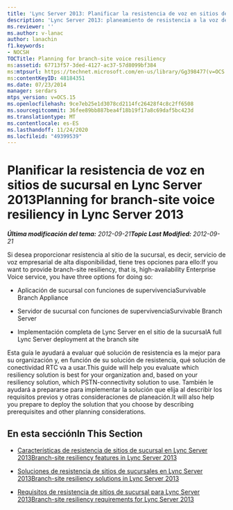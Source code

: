 ```yaml
---
title: 'Lync Server 2013: Planificar la resistencia de voz en sitios de sucursal'
description: 'Lync Server 2013: planeamiento de resistencia a la voz de un sitio de sucursal.'
ms.reviewer: ''
ms.author: v-lanac
author: lanachin
f1.keywords:
- NOCSH
TOCTitle: Planning for branch-site voice resiliency
ms:assetid: 67713f57-3ded-4127-ac37-57d8099bf384
ms:mtpsurl: https://technet.microsoft.com/en-us/library/Gg398477(v=OCS.15)
ms:contentKeyID: 48184351
ms.date: 07/23/2014
manager: serdars
mtps_version: v=OCS.15
ms.openlocfilehash: 9ce7eb25e1d3078cd2114fc26428f4c8c2ff6508
ms.sourcegitcommit: 36fee89bb887bea4f18b19f17a8c69daf5bc423d
ms.translationtype: MT
ms.contentlocale: es-ES
ms.lasthandoff: 11/24/2020
ms.locfileid: "49399539"
---
```

# <a name="planning-for-branch-site-voice-resiliency-in-lync-server-2013"></a><span data-ttu-id="96248-103">Planificar la resistencia de voz en sitios de sucursal en Lync Server 2013</span><span class="sxs-lookup"><span data-stu-id="96248-103">Planning for branch-site voice resiliency in Lync Server 2013</span></span>

<div data-xmlns="http://www.w3.org/1999/xhtml">

<div class="topic" data-xmlns="http://www.w3.org/1999/xhtml" data-msxsl="urn:schemas-microsoft-com:xslt" data-cs="https://msdn.microsoft.com/">

<div data-asp="https://msdn2.microsoft.com/asp">



</div>

<div id="mainSection">

<div id="mainBody"><span data-ttu-id="96248-104">

<span> </span></span><span class="sxs-lookup"><span data-stu-id="96248-104">

<span> </span></span></span>

<span data-ttu-id="96248-105">_**Última modificación del tema:** 2012-09-21_</span><span class="sxs-lookup"><span data-stu-id="96248-105">_**Topic Last Modified:** 2012-09-21_</span></span>

<span data-ttu-id="96248-106">Si desea proporcionar resistencia al sitio de la sucursal, es decir, servicio de voz empresarial de alta disponibilidad, tiene tres opciones para ello:</span><span class="sxs-lookup"><span data-stu-id="96248-106">If you want to provide branch-site resiliency, that is, high-availability Enterprise Voice service, you have three options for doing so:</span></span>

  - <span data-ttu-id="96248-107">Aplicación de sucursal con funciones de supervivencia</span><span class="sxs-lookup"><span data-stu-id="96248-107">Survivable Branch Appliance</span></span>

  - <span data-ttu-id="96248-108">Servidor de sucursal con funciones de supervivencia</span><span class="sxs-lookup"><span data-stu-id="96248-108">Survivable Branch Server</span></span>

  - <span data-ttu-id="96248-109">Implementación completa de Lync Server en el sitio de la sucursal</span><span class="sxs-lookup"><span data-stu-id="96248-109">A full Lync Server deployment at the branch site</span></span>

<span data-ttu-id="96248-110">Esta guía le ayudará a evaluar qué solución de resistencia es la mejor para su organización y, en función de su solución de resistencia, qué solución de conectividad RTC va a usar.</span><span class="sxs-lookup"><span data-stu-id="96248-110">This guide will help you evaluate which resiliency solution is best for your organization and, based on your resiliency solution, which PSTN-connectivity solution to use.</span></span> <span data-ttu-id="96248-111">También le ayudará a prepararse para implementar la solución que elija al describir los requisitos previos y otras consideraciones de planeación.</span><span class="sxs-lookup"><span data-stu-id="96248-111">It will also help you prepare to deploy the solution that you choose by describing prerequisites and other planning considerations.</span></span>

<div>

## <a name="in-this-section"></a><span data-ttu-id="96248-112">En esta sección</span><span class="sxs-lookup"><span data-stu-id="96248-112">In This Section</span></span>

  - [<span data-ttu-id="96248-113">Características de resistencia de sitios de sucursal en Lync Server 2013</span><span class="sxs-lookup"><span data-stu-id="96248-113">Branch-site resiliency features in Lync Server 2013</span></span>](lync-server-2013-branch-site-resiliency-features.md)

  - [<span data-ttu-id="96248-114">Soluciones de resistencia de sitios de sucursales en Lync Server 2013</span><span class="sxs-lookup"><span data-stu-id="96248-114">Branch-site resiliency solutions in Lync Server 2013</span></span>](lync-server-2013-branch-site-resiliency-solutions.md)

  - [<span data-ttu-id="96248-115">Requisitos de resistencia de sitios de sucursal para Lync Server 2013</span><span class="sxs-lookup"><span data-stu-id="96248-115">Branch-site resiliency requirements for Lync Server 2013</span></span>](lync-server-2013-branch-site-resiliency-requirements.md)

<span data-ttu-id="96248-116"></div>

</div>

<span> </span>

</div>

</div>

</span><span class="sxs-lookup"><span data-stu-id="96248-116"></div>

</div>

<span> </span>

</div>

</div>

</span></span></div>

